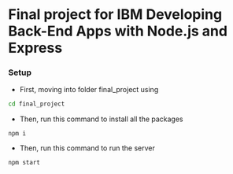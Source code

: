 # Final project for IBM Developing Back-End Apps with Node.js and Express

### Setup

- First, moving into folder final_project using
```bash
cd final_project
```
- Then, run this command to install all the packages
```
npm i
```
- Then, run this command to run the server
```
npm start
```
